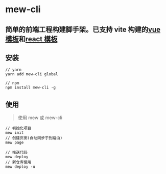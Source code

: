 # mew-cli

## 简单的前端工程构建脚手架。已支持 vite 构建的[vue 模板](https://github.com/CiroLee/vue-ts-tpl)和[react 模板](https://github.com/CiroLee/react-ts-tpl)

## 安装

```shell
// yarn
yarn add mew-cli global
```

```shell
// npm
npm install mew-cli -g
```

## 使用

> 使用 mew 或 mew-cli

```shell
// 初始化项目
mew init
// 创建页面(自动同步于到路由)
mew page
```

```shell
// 推送代码
mew deploy
// 新仓库使用
mew deploy -u
```
